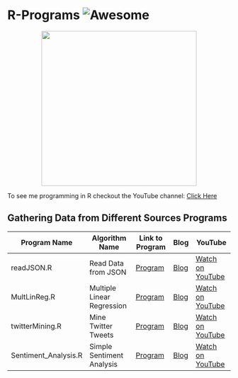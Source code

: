
# R-Programs  ![Awesome](https://cdn.rawgit.com/sindresorhus/awesome/d7305f38d29fed78fa85652e3a63e154dd8e8829/media/badge.svg)

<p align="center">
  <img src="https://upload.wikimedia.org/wikipedia/commons/thumb/1/1b/R_logo.svg/2000px-R_logo.svg.png" width="350"/>
</p>

To see me programming in R checkout the YouTube channel: <a target="_blank" href="https://www.youtube.com/channel/UCbmb5IoBtHZTpYZCDBOC1CA">Click Here</a>

## Gathering Data from Different Sources Programs
Program Name | Algorithm Name| Link to Program | Blog | YouTube
--- | --- | --- | --- | ---
readJSON.R |  Read Data from JSON |  [Program](https://github.com/randerson112358/R-Programs/blob/master/readJSON.R) | [Blog](http://everythingcomputerscience.com/) | [Watch on YouTube](https://www.youtube.com/watch?v=hzbdajLhiew)
MultLinReg.R |  Multiple Linear Regression |  [Program](https://github.com/randerson112358/R-Programs/blob/master/MultLinReg.R) | [Blog](http://everythingcomputerscience.com/) | [Watch on YouTube](https://youtu.be/hstJQeXlA6k)
twitterMining.R |  Mine Twitter Tweets |  [Program](https://github.com/randerson112358/R-Programs/blob/master/twitterMining.R) | [Blog](https://medium.com/@randerson112358/twitter-mining-with-r-6fef0dd97781) | [Watch on YouTube](https://www.youtube.com/watch?v=L6hUGRfqxog)
Sentiment_Analysis.R | Simple Sentiment Analysis |  [Program](https://github.com/randerson112358/R-Programs/blob/master/Sentiment%20Analysis/Sentiment_Analysis.r) | [Blog](https://medium.com/@randerson112358/simple-short-and-easy-sentiment-analysis-34834082e6fa) | [Watch on YouTube](https://youtu.be/h7Xv7iBAgEs)




